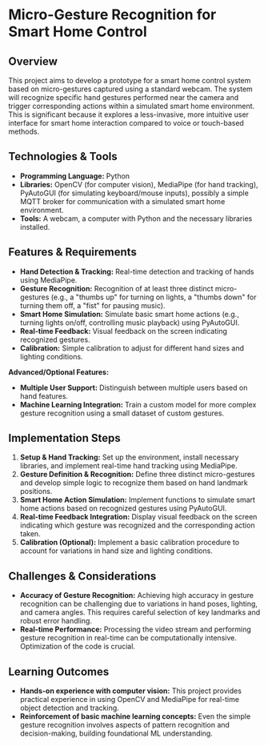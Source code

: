 # Micro-Gesture Recognition for Smart Home Control

## Overview

This project aims to develop a prototype for a smart home control system based on micro-gestures captured using a standard webcam.  The system will recognize specific hand gestures performed near the camera and trigger corresponding actions within a simulated smart home environment.  This is significant because it explores a less-invasive, more intuitive user interface for smart home interaction compared to voice or touch-based methods.

## Technologies & Tools

- **Programming Language:** Python
- **Libraries:** OpenCV (for computer vision), MediaPipe (for hand tracking),  PyAutoGUI (for simulating keyboard/mouse inputs),  possibly a simple MQTT broker for communication with a simulated smart home environment.
- **Tools:**  A webcam, a computer with Python and the necessary libraries installed.

## Features & Requirements

- **Hand Detection & Tracking:** Real-time detection and tracking of hands using MediaPipe.
- **Gesture Recognition:**  Recognition of at least three distinct micro-gestures (e.g.,  a "thumbs up" for turning on lights, a "thumbs down" for turning them off, a "fist" for pausing music).
- **Smart Home Simulation:** Simulate basic smart home actions (e.g., turning lights on/off, controlling music playback) using PyAutoGUI.
- **Real-time Feedback:** Visual feedback on the screen indicating recognized gestures.
- **Calibration:**  Simple calibration to adjust for different hand sizes and lighting conditions.

**Advanced/Optional Features:**

- **Multiple User Support:**  Distinguish between multiple users based on hand features.
- **Machine Learning Integration:** Train a custom model for more complex gesture recognition using a small dataset of custom gestures.

## Implementation Steps

1. **Setup & Hand Tracking:** Set up the environment, install necessary libraries, and implement real-time hand tracking using MediaPipe.
2. **Gesture Definition & Recognition:** Define three distinct micro-gestures and develop simple logic to recognize them based on hand landmark positions.
3. **Smart Home Action Simulation:**  Implement functions to simulate smart home actions based on recognized gestures using PyAutoGUI.
4. **Real-time Feedback Integration:** Display visual feedback on the screen indicating which gesture was recognized and the corresponding action taken.
5. **Calibration (Optional):**  Implement a basic calibration procedure to account for variations in hand size and lighting conditions.

## Challenges & Considerations

- **Accuracy of Gesture Recognition:**  Achieving high accuracy in gesture recognition can be challenging due to variations in hand poses, lighting, and camera angles.  This requires careful selection of key landmarks and robust error handling.
- **Real-time Performance:** Processing the video stream and performing gesture recognition in real-time can be computationally intensive. Optimization of the code is crucial.

## Learning Outcomes

- **Hands-on experience with computer vision:**  This project provides practical experience in using OpenCV and MediaPipe for real-time object detection and tracking.
- **Reinforcement of basic machine learning concepts:**  Even the simple gesture recognition involves aspects of pattern recognition and decision-making, building foundational ML understanding.

